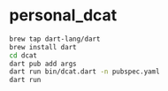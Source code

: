 # personal_dcat

```bash
brew tap dart-lang/dart
brew install dart
cd dcat
dart pub add args
dart run bin/dcat.dart -n pubspec.yaml
dart run
```